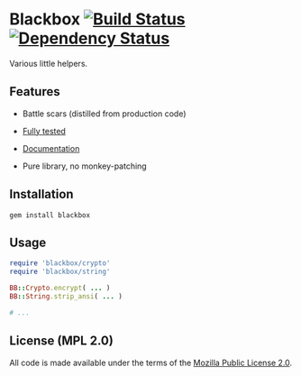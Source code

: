 # Blackbox [![Build Status](https://travis-ci.org/busyloop/blackbox.png?branch=master)](https://travis-ci.org/busyloop/blackbox) [![Dependency Status](https://gemnasium.com/badges/github.com/busyloop/blackbox.svg)](https://gemnasium.com/github.com/busyloop/blackbox)

Various little helpers.

## Features

* Battle scars (distilled from production code)

* [Fully tested](http://busyloop.github.com/blackbox/coverage/)

* [Documentation](http://busyloop.github.com/blackbox/doc/frames.html)

* Pure library, no monkey-patching


## Installation

`gem install blackbox`

## Usage

```ruby
require 'blackbox/crypto'
require 'blackbox/string'

BB::Crypto.encrypt( ... )
BB::String.strip_ansi( ... )

# ...
```

## License (MPL 2.0)

All code is made available under the terms of the [Mozilla Public License 2.0](http://www.mozilla.org/MPL/2.0/).
